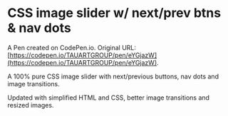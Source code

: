 # CSS image slider w/ next/prev btns & nav dots

A Pen created on CodePen.io. Original URL: [https://codepen.io/TAUARTGROUP/pen/eYGjazW](https://codepen.io/TAUARTGROUP/pen/eYGjazW).

A 100% pure CSS image slider with next/previous buttons, nav dots and image transitions.

Updated with simplified HTML and CSS, better image transitions and resized images.
